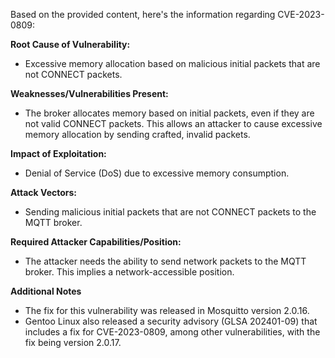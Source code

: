 Based on the provided content, here's the information regarding CVE-2023-0809:

**Root Cause of Vulnerability:**
- Excessive memory allocation based on malicious initial packets that are not CONNECT packets.

**Weaknesses/Vulnerabilities Present:**
- The broker allocates memory based on initial packets, even if they are not valid CONNECT packets. This allows an attacker to cause excessive memory allocation by sending crafted, invalid packets.

**Impact of Exploitation:**
- Denial of Service (DoS) due to excessive memory consumption.

**Attack Vectors:**
- Sending malicious initial packets that are not CONNECT packets to the MQTT broker.

**Required Attacker Capabilities/Position:**
- The attacker needs the ability to send network packets to the MQTT broker. This implies a network-accessible position.

**Additional Notes**
- The fix for this vulnerability was released in Mosquitto version 2.0.16.
- Gentoo Linux also released a security advisory (GLSA 202401-09) that includes a fix for CVE-2023-0809, among other vulnerabilities, with the fix being version 2.0.17.